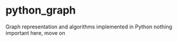 # python_graph
Graph representation and algorithms implemented in Python
nothing important here, move on
